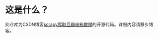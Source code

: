 # 这是什么？
此仓库为CSDN博客[scrapy爬取豆瓣电影教程](https://blog.csdn.net/neverever01/article/details/79930044)的开源代码。详细内容请移步博客。
